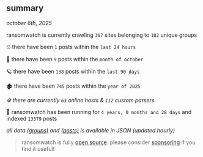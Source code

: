 
## summary
_october 6th, 2025_

ransomwatch is currently crawling `367` sites belonging to `182` unique groups

⏲ there have been `1` posts within the `last 24 hours`

🦈 there have been `9` posts within the `month of october`

🪐 there have been `138` posts within the `last 90 days`

🏚 there have been `745` posts within the `year of 2025`

_⚙️ there are currently `63` online hosts & `112` custom parsers._

🦕 ransomwatch has been running for `4 years, 0 months and 28 days` and indexed `13579` posts

_all data  [(groups)](http://https://dataleak.hopeless99.top//groups) and [(posts)](http://https://dataleak.hopeless99.top//posts) is available in JSON (updated hourly)_

> ransomwatch is fully [open source](https://github.com/joshhighet/ransomwatch#ransomwatch--). please consider [sponsoring](https://github.com/sponsors/joshhighet) if you find it useful!
